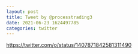 ```yaml
--- 
layout: post 
title: Tweet by @processtrading3 
date: 2021-06-23 1624497785 
categories: twitter 
--- 
```

https://twitter.com/o/status/1407871842581311490